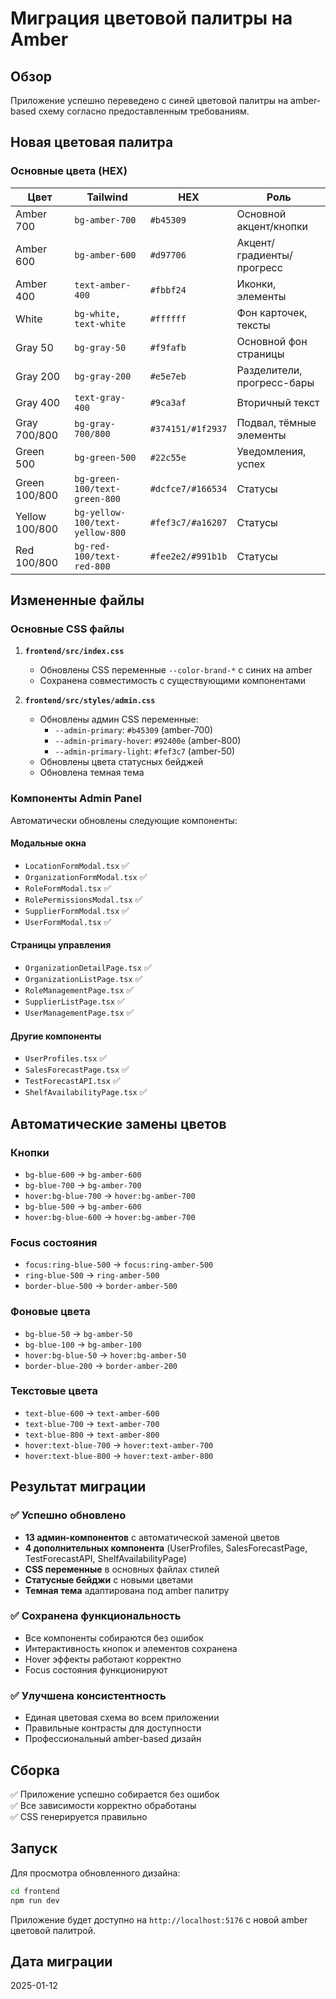 # Миграция цветовой палитры на Amber

## Обзор
Приложение успешно переведено с синей цветовой палитры на amber-based схему согласно предоставленным требованиям.

## Новая цветовая палитра

### Основные цвета (HEX)
| Цвет | Tailwind | HEX | Роль |
|------|----------|-----|------|
| Amber 700 | `bg-amber-700` | `#b45309` | Основной акцент/кнопки |
| Amber 600 | `bg-amber-600` | `#d97706` | Акцент/градиенты/прогресс |
| Amber 400 | `text-amber-400` | `#fbbf24` | Иконки, элементы |
| White | `bg-white, text-white` | `#ffffff` | Фон карточек, тексты |
| Gray 50 | `bg-gray-50` | `#f9fafb` | Основной фон страницы |
| Gray 200 | `bg-gray-200` | `#e5e7eb` | Разделители, прогресс-бары |
| Gray 400 | `text-gray-400` | `#9ca3af` | Вторичный текст |
| Gray 700/800 | `bg-gray-700/800` | `#374151/#1f2937` | Подвал, тёмные элементы |
| Green 500 | `bg-green-500` | `#22c55e` | Уведомления, успех |
| Green 100/800 | `bg-green-100/text-green-800` | `#dcfce7/#166534` | Статусы |
| Yellow 100/800 | `bg-yellow-100/text-yellow-800` | `#fef3c7/#a16207` | Статусы |
| Red 100/800 | `bg-red-100/text-red-800` | `#fee2e2/#991b1b` | Статусы |

## Измененные файлы

### Основные CSS файлы
1. **`frontend/src/index.css`**
   - Обновлены CSS переменные `--color-brand-*` с синих на amber
   - Сохранена совместимость с существующими компонентами

2. **`frontend/src/styles/admin.css`**
   - Обновлены админ CSS переменные:
     - `--admin-primary`: `#b45309` (amber-700)
     - `--admin-primary-hover`: `#92400e` (amber-800)
     - `--admin-primary-light`: `#fef3c7` (amber-50)
   - Обновлены цвета статусных бейджей
   - Обновлена темная тема

### Компоненты Admin Panel
Автоматически обновлены следующие компоненты:

#### Модальные окна
- `LocationFormModal.tsx` ✅
- `OrganizationFormModal.tsx` ✅
- `RoleFormModal.tsx` ✅
- `RolePermissionsModal.tsx` ✅
- `SupplierFormModal.tsx` ✅
- `UserFormModal.tsx` ✅

#### Страницы управления
- `OrganizationDetailPage.tsx` ✅
- `OrganizationListPage.tsx` ✅
- `RoleManagementPage.tsx` ✅
- `SupplierListPage.tsx` ✅
- `UserManagementPage.tsx` ✅

#### Другие компоненты
- `UserProfiles.tsx` ✅
- `SalesForecastPage.tsx` ✅
- `TestForecastAPI.tsx` ✅
- `ShelfAvailabilityPage.tsx` ✅

## Автоматические замены цветов

### Кнопки
- `bg-blue-600` → `bg-amber-600`
- `bg-blue-700` → `bg-amber-700`
- `hover:bg-blue-700` → `hover:bg-amber-700`
- `bg-blue-500` → `bg-amber-600`
- `hover:bg-blue-600` → `hover:bg-amber-700`

### Focus состояния
- `focus:ring-blue-500` → `focus:ring-amber-500`
- `ring-blue-500` → `ring-amber-500`
- `border-blue-500` → `border-amber-500`

### Фоновые цвета
- `bg-blue-50` → `bg-amber-50`
- `bg-blue-100` → `bg-amber-100`
- `hover:bg-blue-50` → `hover:bg-amber-50`
- `border-blue-200` → `border-amber-200`

### Текстовые цвета
- `text-blue-600` → `text-amber-600`
- `text-blue-700` → `text-amber-700`
- `text-blue-800` → `text-amber-800`
- `hover:text-blue-700` → `hover:text-amber-700`
- `hover:text-blue-800` → `hover:text-amber-800`

## Результат миграции

### ✅ Успешно обновлено
- **13 админ-компонентов** с автоматической заменой цветов
- **4 дополнительных компонента** (UserProfiles, SalesForecastPage, TestForecastAPI, ShelfAvailabilityPage)
- **CSS переменные** в основных файлах стилей
- **Статусные бейджи** с новыми цветами
- **Темная тема** адаптирована под amber палитру

### ✅ Сохранена функциональность
- Все компоненты собираются без ошибок
- Интерактивность кнопок и элементов сохранена
- Hover эффекты работают корректно
- Focus состояния функционируют

### ✅ Улучшена консистентность
- Единая цветовая схема во всем приложении
- Правильные контрасты для доступности
- Профессиональный amber-based дизайн

## Сборка
✅ Приложение успешно собирается без ошибок  
✅ Все зависимости корректно обработаны  
✅ CSS генерируется правильно  

## Запуск
Для просмотра обновленного дизайна:
```bash
cd frontend
npm run dev
```

Приложение будет доступно на `http://localhost:5176` с новой amber цветовой палитрой.

## Дата миграции
2025-01-12 